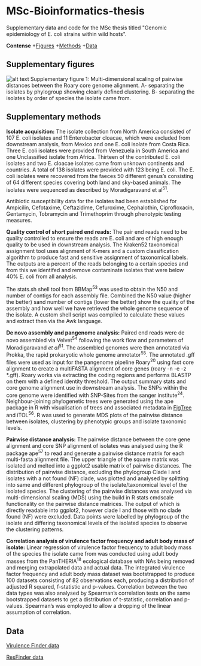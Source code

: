 # MSc-Bioinformatics-thesis
Supplementary data and code for the MSc thesis titled "Genomic  epidemiology of E. coli strains within wild hosts".

**Contense**
  +[Figures](https://github.com/Lamm-a/MSc-Bioinformatics-thesis#supplementary-figures)
  +[Methods](https://github.com/Lamm-a/MSc-Bioinformatics-thesis#supplementary-methods)
  +[Data](https://github.com/Lamm-a/MSc-Bioinformatics-thesis#data)

Supplementary figures
------------------------------------------------------------------------------
![alt text](https://github.com/Lamm-a/MSc-Bioinformatics-thesis/blob/master/supplementary%20figure%201.png)
Supplementary figure 1: Multi-dimensional scaling of pairwise distances between the Roary core genome alignment. A- separating the isolates by phylogroup showing clearly defined clustering. B- separating the isolates by order of species the isolate came from.

Supplementary methods
------------------------------------------------------
**Isolate acquisition:** The isolate collection from North America consisted of 107 E. coli isolates and 11 Enterobacter cloacae, which were excluded from downstream analysis, from Mexico and one E. coli isolate from Costa Rica. Three E. coli isolates were provided from Venezuela in South America and one Unclassified isolate from Africa. Thirteen of the contributed E. coli isolates and two E. cloacae isolates came from unknown continents and countries. A total of 138 isolates were provided with 123 being E. coli. The E. coli isolates were recovered from the faeces 50 different genus’s consisting of 64 different species covering both land and sky-based animals. The isolates were sequenced as described by Moradigaravand et al<sup>51</sup>.

Antibiotic susceptibility data for the isolates had been established for Ampicilin, Cefotaxime, Ceftazidime, Cefuroxime, Cephalothin, Ciprofloxacin, Gentamycin, Tobramycin and Trimethoprim through phenotypic testing measures. 

**Quality control of short paired end reads:** The pair end reads need to be quality controlled to ensure the reads are E. coli and are of high enough quality to be used in downstream analysis. The Kraken52 taxonomical assignment tool uses alignment of K-mers and a custom classification algorithm to produce fast and sensitive assignment of taxonomical labels. The outputs are a percent of the reads belonging to a certain species and from this we identifed and remove contaminate isolates that were below 40% E. coli from all analysis.

The stats.sh shell tool from BBMap<sup>53</sup> was used to obtain the N50 and number of contigs for each assembly file. Combined the N50 value (higher the better) sand number of contigs (lower the better) show the quality of the assembly and how well we have retrieved the whole genome sequence of the isolate. A custom shell script was compiled to calculate these values and extract then via the Awk language.

**De novo assembly and pangenome analysis:**  Paired end reads were de novo assembled via Velvet<sup>54</sup> following the work flow and parameters of Moradigaravand *et al*<sup>51</sup>. The assembled genomes were then annotated via Prokka, the rapid prokaryotic whole genome annotator<sup>55</sup>. The annotated .gff files were used as input for the pangenome pipeline Roary<sup>20</sup> using fast core alignment to create a multiFASTA alignment of core genes (roary -n -e -z  *.gff). Roary works via extracting the coding regions and performs BLASTP on them with a defined identity threshold. The output summary stats and core genome alignment use in downstream analysis. The SNPs within the core genome were identified with SNP-Sites from the sanger institute<sup>24</sup>. Neighbour-joining phylogenetic trees were generated using the ape package in R with visualisation of trees and associated metadata in [FigTree](http://tree.bio.ed.ac.uk/software/figtree/) and iTOL<sup>56</sup>. R was used to generate MDS plots of the pairwise distance between isolates, clustering by phenotypic groups and isolate taxonomic levels.

**Pairwise distance analysis:** The pairwise distance between the core gene alignment and core SNP alignment of isolates was analysed using the R package ape<sup>57</sup> to read  and generate a pairwise distance matrix for each multi-fasta alignment file. The upper triangle of the square matrix was isolated and melted into a ggplot2 usable matrix of pairwise distances. The distribution of pairwise distance, excluding the phylogroup Clade I and isolates with a not found (NF) clade, was plotted and analysed by splitting into same and different phylogroup of the isolate/taxonomical level of the isolated species. The clustering of the pairwise distances was analysed via multi-dimensional scaling (MDS) using the build in R stats cmdscale functionality on the pairwise distance matrices. The output of which is directly readable into ggplot2, however clade I and those with no clade found (NF) were excluded. Data points were labelled by phylogroup of the isolate and differing taxonomical levels of the isolated species to observe the clustering patterns.

**Correlation analysis of virulence factor frequency and adult body mass of isolate:** Linear regression of virulence factor frequency to adult body mass of the species the isolate came from was conducted using adult body masses from the PanTHERIA<sup>18</sup> ecological database with NAs being removed and merging extrapolated data and actual data. The integrated virulence factor frequency and adult body mass dataset was bootstrapped to produce 100 datasets consisting of 82 observations each,  producing a distribution of adjusted R squared, f-statistic and p-values. Correlation between the two data types was also analysed by Spearman’s correlation tests on the same bootstrapped datasets to get a distribution of t-statistic, correlation and p-values. Spearman’s was employed to allow a dropping of the linear assumption of correlation.

Data
---------------
[Virulence Finder data](https://github.com/Lamm-a/MSc-Bioinformatics-thesis/blob/master/ResFinder_binary_gene_frequency_perIsolate.csv)

[ResFinder data](https://github.com/Lamm-a/MSc-Bioinformatics-thesis/blob/master/Vir_freq_grouped_PerIsolate_orderd_withHomo.csv)
